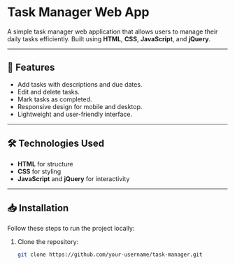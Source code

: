 # Task Manager Web App

A simple task manager web application that allows users to manage their daily tasks efficiently. Built using **HTML**, **CSS**, **JavaScript**, and **jQuery**.

---

## 🚀 Features

- Add tasks with descriptions and due dates.
- Edit and delete tasks.
- Mark tasks as completed.
- Responsive design for mobile and desktop.
- Lightweight and user-friendly interface.

---

## 🛠 Technologies Used

- **HTML** for structure
- **CSS** for styling
- **JavaScript** and **jQuery** for interactivity

---

## 📥 Installation

Follow these steps to run the project locally:

1. Clone the repository:
   ```bash
   git clone https://github.com/your-username/task-manager.git
